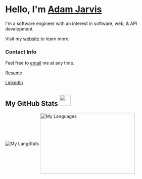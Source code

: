 # Hello, I'm [Adam Jarvis](https://ajarvis.co/)

I'm a software engineer with an interest in software, web, & API development. 

Visit my [website](https://ajarvis.co/) to learn more.

### Contact Info

Feel free to [email](mailto:adamjarvis04@gmail.com) me at any time.

[Resume](https://ajarvis.co/assets/AdamJarvisResume.pdf)

[LinkedIn](https://www.linkedin.com/in/jarvisar)

<!-- GitHub section -->

 ##  My GitHub Stats <img src = "https://i.pinimg.com/originals/65/c4/f4/65c4f452571be1261e9c623f7da488ac.gif" width = 35px> 
 
 <div>
   <img align="center" src="https://github-readme-streak-stats.herokuapp.com/?user=jarvisar" alt="My LangStats" />
  <img align="center" src="https://github-readme-stats.vercel.app/api/top-langs?username=jarvisar&langs_count=10&show_icons=true&locale=en&layout=compact&theme=light" alt="My Languages" height="192px"  width="300px"/>
</div>
<br>

<!-- GitHub section: END -->
